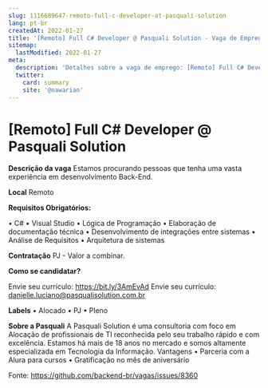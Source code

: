 ```yaml
---
slug: 1116689647-remoto-full-c-developer-at-pasquali-solution
lang: pt-br
createdAt: 2022-01-27
title: '[Remoto] Full C# Developer @ Pasquali Solution - Vaga de Emprego'
sitemap:
  lastModified: 2022-01-27
meta:
  description: 'Detalhes sobre a vaga de emprego: [Remoto] Full C# Developer @ Pasquali Solution'
  twitter:
    card: summary
    site: '@nawarian'
---
```


# [Remoto] Full C# Developer @ Pasquali Solution

**Descrição da vaga**
Estamos procurando pessoas que tenha uma vasta experiência em desenvolvimento Back-End.

**Local**
Remoto

**Requisitos Obrigatórios:**

•	C#
•	Visual Studio
•	Lógica de Programação 
•	Elaboração de documentação técnica 
•	Desenvolvimento de integrações entre sistemas
•	Análise de Requisitos 
•	Arquitetura de sistemas


**Contratação**
PJ - Valor a combinar.

**Como se candidatar?**

Envie seu currículo: https://bit.ly/3AmEvAd
Envie seu currículo:  danielle.luciano@pasqualisolution.com.br

**Labels**
•	Alocado
•	PJ
•	Pleno

**Sobre a Pasquali**
A Pasquali Solution é uma consultoria com foco em Alocação de profissionais de TI reconhecida pelo seu trabalho rápido e com excelência.
Estamos há mais de 18 anos no mercado e somos altamente especializada em Tecnologia da Informação.
Vantagens
•	Parceria com a Alura para cursos
•	Gratificação no mês de aniversário





Fonte: https://github.com/backend-br/vagas/issues/8360